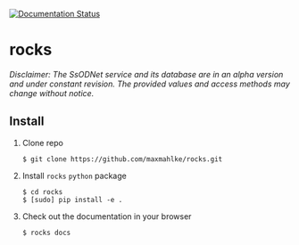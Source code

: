 [![Documentation Status](https://readthedocs.org/projects/rocks/badge/?version=latest)](https://rocks.readthedocs.io/en/latest/?badge=latest)

# rocks

*Disclaimer: The SsODNet service and its database are in an alpha version and under constant revision. The provided values and access methods may change without notice.*

## Install

  1. Clone repo
     ```
     $ git clone https://github.com/maxmahlke/rocks.git
     ```
  2. Install `rocks` `python` package
     ```
     $ cd rocks
     $ [sudo] pip install -e .
     ```
  3. Check out the documentation in your browser
     ```
     $ rocks docs
     ```
